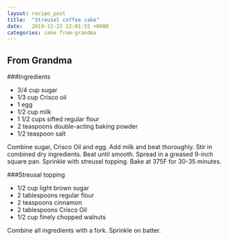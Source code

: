 ```yaml
---
layout: recipe_post
title:  "Streusel coffee cake"
date:   2019-12-22 12:01:55 +0000
categories: cake from-grandma
---
```


## From Grandma
###Ingredients
* 3/4 cup sugar
* 1/3 cup Crisco oil
* 1 egg
* 1/2 cup milk
* 1 1/2 cups sifted regular flour
* 2 teaspoons double-acting baking powder
* 1/2 teaspoon salt

Combine sugar, Crisco Oil and egg. Add milk and beat thoroughly. Stir in combined dry ingredients. Beat until smooth. Spread in a greased 9-inch square pan. Sprinkle with streusel topping. Bake at 375F for 30-35 minutes.

###Streusal topping
* 1/2 cup light brown sugar
* 2 tablespoons regular flour
* 2 teaspoons cinnamon
* 2 tablespoons Crisco Oil
* 1/2 cup finely chopped walnuts


Combine all ingredients with a fork. Sprinkle on batter.
